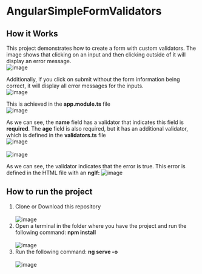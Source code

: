 # AngularSimpleFormValidators

## How it Works
This project demonstrates how to create a form with custom validators.
The image shows that clicking on an input and then clicking outside of it will display an error message. <br>
![image](https://github.com/user-attachments/assets/40f5e87e-db99-4b7b-be97-f2ca10b8246b)

Additionally, if you click on submit without the form information being correct, it will display all error messages for the inputs. <br>
![image](https://github.com/user-attachments/assets/1af8eedf-f12a-4417-a4bf-4fae25cc3837)

This is achieved in the **app.module.ts** file <br>
![image](https://github.com/user-attachments/assets/2956a552-078e-4804-930a-6f3293e547fe)


As we can see, the **name** field has a validator that indicates this field is **required**.
The **age** field is also required, but it has an additional validator, which is defined in the **validators.ts** file <br>
![image](https://github.com/user-attachments/assets/83308152-1233-41be-a896-008450189303) <br> <br>
![image](https://github.com/user-attachments/assets/2543d872-93ec-40cb-8230-a3b8164cca36)

As we can see, the validator indicates that the error is true.
This error is defined in the HTML file with an **ngIf:**
![image](https://github.com/user-attachments/assets/647d6947-e7e4-478b-ac61-bf1efdaf2061)

## How to run the project
1. Clone or Download this repository <br> <br>
![image](https://github.com/user-attachments/assets/77f50bc2-3016-44f6-8a37-a858cc689cb5)
2. Open a terminal in the folder where you have the project and run the following command: **npm install** <br> <br>
![image](https://github.com/user-attachments/assets/9fa11c93-6526-4265-8fa6-3817f8d72fd9)
3. Run the following command: **ng serve -o** <br> <br>
![image](https://github.com/user-attachments/assets/dd7f4355-9062-4dc1-ab3d-9db23a020717)
